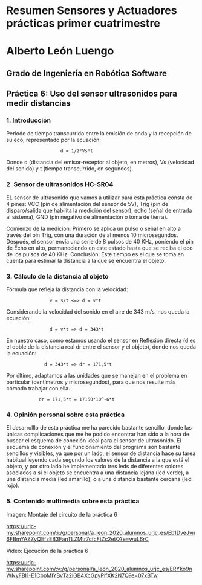 # Resumen Sensores y Actuadores prácticas primer cuatrimestre

# Alberto León Luengo

## Grado de Ingeniería en Robótica Software

## Práctica 6: Uso del sensor ultrasonidos para medir distancias

### 1. Introducción

Periodo de tiempo transcurrido entre la emisión de onda y la recepción de su eco, representado por la ecuación:
						
						d = 1/2*Vs*t

Donde d (distancia del emisor-receptor al objeto, en metros), Vs (velocidad del sonido) y t (tiempo transcurrido, en segundos).

### 2. Sensor de ultrasonidos HC-SR04

EL sensor de ultrasonido que vamos a utilizar para esta práctica consta de 4 pines: VCC (pin de alimentación del sensor de 5V), Trig (pin de disparo/salida que habilita la medición del sensor), echo (señal de entrada al sistema), GND (pin negativo de alimentación o toma de tierra).

Comienzo de la medición: Primero se aplica un pulso o señal en alto a través del pin Trig, con una duración de al menos 10 microsegundos. Después, el sensor envía una serie de 8 pulsos de 40 KHz, poniendo el pin de Echo en alto, permaneciendo en este estado hasta que se reciba el eco de los pulsos de 40 KHz. Conclusión: Este tiempo es el que se toma en cuenta para estimar la distancia a la que se encuentra el objeto.

### 3. Cálculo de la distancia al objeto

Fórmula que refleja la distancia con la velocidad:

					v = s/t <=> d = v*t
					
Considerando la velocidad del sonido en el aire de 343 m/s, nos queda la ecuación:

					d = v*t => d = 343*t
					
En nuestro caso, como estamos usando el sensor en Reflexión directa (d es el doble de la distancia real dr entre el sensor y el objeto), donde nos queda la ecuación:

				  d = 343*t => dr = 171,5*t
				  
Por último, adaptamos a las unidades que se manejan en el problema en particular (centímetros y microsegundos), para que nos resulte más cómodo trabajar con ella.

				dr = 171,5*t = 17150*10^-6*t

### 4. Opinión personal sobre esta práctica

El desarrolllo de esta práctica me ha parecido bastante sencillo, donde las únicas complicaciones que me he podido encontrar han sido a la hora de buscar el esquema de conexión ideal para el sensor de
ultrasonido. El esquema de conexión y el funcionamiento del programa son bastante sencillos y visibles, ya que por un lado, el sensor de distancia hace su tarea habitual leyendo cada segundo los valores de 
la distancia a la que está el objeto, y por otro lado he implementado tres leds de diferentes colores asociados a si el objeto se encuentra a una distancia lejana (led verde), a una distancia media (led
amarillo), o a una distancia bastante cercana (led rojo).

### 5. Contenido multimedia sobre esta práctica

Imagen: Montaje del circuito de la práctica 6

https://urjc-my.sharepoint.com/:i:/g/personal/a_leon_2020_alumnos_urjc_es/Eb1DveJvn6FBmYAZZyQEfzEB3FanTLZMtr7cfcFtZc2etQ?e=wuL6rC

Vídeo: Ejecución de la práctica 6

https://urjc-my.sharepoint.com/:v:/g/personal/a_leon_2020_alumnos_urjc_es/ERYko9nWNyFBl1-E1CbpMIYBvTa2lGB4XcGpyPifXK2N7Q?e=07xBTw
